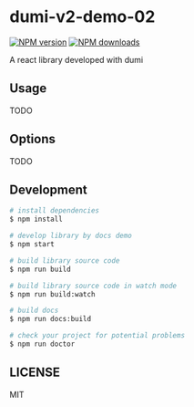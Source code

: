 # dumi-v2-demo-02

[![NPM version](https://img.shields.io/npm/v/dumi-v2-demo-02.svg?style=flat)](https://npmjs.org/package/dumi-v2-demo-02)
[![NPM downloads](http://img.shields.io/npm/dm/dumi-v2-demo-02.svg?style=flat)](https://npmjs.org/package/dumi-v2-demo-02)

A react library developed with dumi

## Usage

TODO

## Options

TODO

## Development

```bash
# install dependencies
$ npm install

# develop library by docs demo
$ npm start

# build library source code
$ npm run build

# build library source code in watch mode
$ npm run build:watch

# build docs
$ npm run docs:build

# check your project for potential problems
$ npm run doctor
```

## LICENSE

MIT
